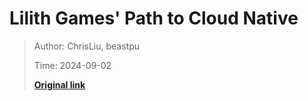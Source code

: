 # Lilith Games' Path to Cloud Native

> Author: ChrisLiu, beastpu
>
> Time: 2024-09-02
>
> **[Original link](https://mp.weixin.qq.com/s/ITutI7eL5DCM2w7aNHVb5A)**